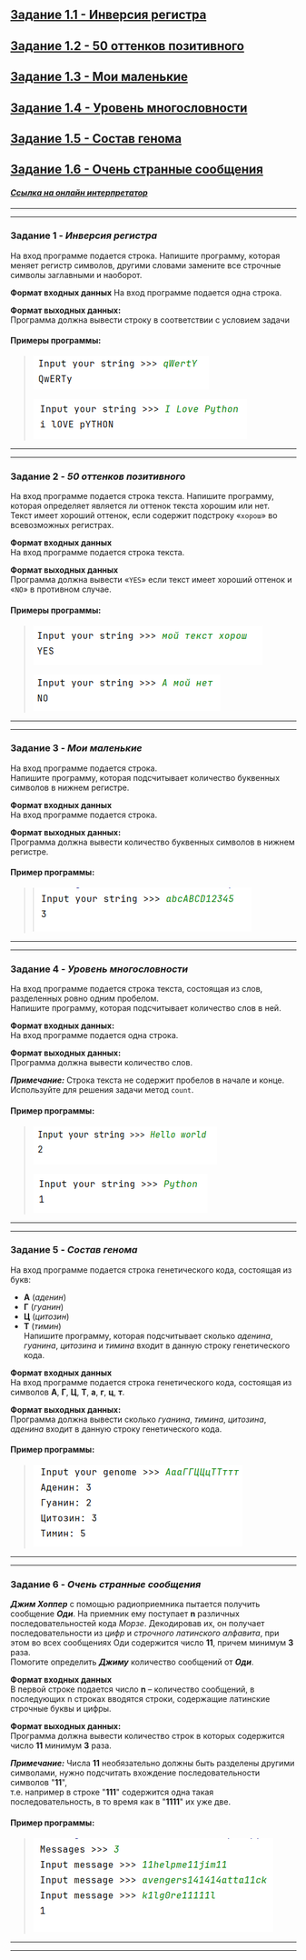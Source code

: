 ## [Задание 1.1 - Инверсия регистра](#task_1)
## [Задание 1.2 - 50 оттенков позитивного](#task_2)
## [Задание 1.3 - Мои маленькие](#task_3)
## [Задание 1.4 - Уровень многословности](#task_4)
## [Задание 1.5 - Состав генома](#task_5)
## [Задание 1.6 - Очень странные сообщения](#task_6)

#### [_Ссылка на онлайн интерпретатор_](https://www.online-python.com/)
_________________________________________
_________________________________________

### Задание 1 - _Инверсия регистра_ <a name="task_1"></a>
На вход программе подается строка. Напишите программу, которая меняет регистр символов, 
другими словами замените все строчные символы заглавными и наоборот.

**Формат входных данных**
На вход программе подается одна строка.

**Формат выходных данных:**  
Программа должна вывести строку в соответствии с условием задачи


#### Примеры программы:
> ![alt](images/task_1_1a.png)
> 
> ![alt](images/task_1_1b.png)

_________________________________________
_________________________________________
### Задание 2 - _50 оттенков позитивного_<a name="task_2"></a>
На вход программе подается строка текста. Напишите программу, 
которая определяет является ли оттенок текста хорошим или нет.   
Текст имеет хороший оттенок, если содержит подстроку «`хорош`» во всевозможных регистрах.

**Формат входных данных**  
На вход программе подается строка текста.

**Формат выходных данных**  
Программа должна вывести «`YES`» если текст имеет хороший оттенок и «`NO`» в противном случае.

#### Примеры программы:
> ![alt](images/task_1_2a.png)
> 
> ![alt](images/task_1_2b.png)

_________________________________________
_________________________________________
### Задание 3 - _Мои маленькие_<a name="task_3"></a>
На вход программе подается строка.  
Напишите программу, которая подсчитывает количество буквенных символов в нижнем регистре.

**Формат входных данных**  
На вход программе подается строка.

**Формат выходных данных:**  
Программа должна вывести количество буквенных символов в нижнем регистре.

#### Пример программы:
> ![alt](images/task_1_3a.png)

_________________________________________
_________________________________________
### Задание 4 - _Уровень многословности_<a name="task_4"></a>
На вход программе подается строка текста, состоящая из слов, разделенных ровно одним пробелом.  
Напишите программу, которая подсчитывает количество слов в ней.


**Формат входных данных:**  
На вход программе подается одна строка.

**Формат выходных данных:**  
Программа должна вывести количество слов.

**_Примечание:_** Строка текста не содержит пробелов в начале и конце. Используйте для решения задачи метод `count`.


#### Пример программы:
> ![alt](images/task_1_4a.png)
> 
> ![alt](images/task_1_4b.png)

_________________________________________
_________________________________________
### Задание 5 - _Состав генома_<a name="task_5"></a>
На вход программе подается строка генетического кода, состоящая из букв:
- **А** (_аденин_) 
- **Г** (_гуанин_) 
- **Ц** (_цитозин_) 
- **Т** (_тимин_)  
Напишите программу, которая подсчитывает сколько _аденина_, _гуанина_, _цитозина_ и _тимина_ входит в данную строку генетического кода.

**Формат входных данных**  
На вход программе подается строка генетического кода, состоящая из символов **А**, **Г**, **Ц**, **Т**, **а**, **г**, **ц**, **т**.

**Формат выходных данных:**  
Программа должна вывести сколько _гуанина_, _тимина_, _цитозина_, _аденина_ входит в данную строку генетического кода.


#### Пример программы:
> ![alt](images/task_1_5a.png)

_________________________________________
_________________________________________
### Задание 6 - _Очень странные сообщения_<a name="task_6"></a>
_**Джим Хоппер**_ с помощью радиоприемника пытается получить сообщение **_Оди_**. 
На приемник ему поступает **n** различных последовательностей кода _Морзе_. 
Декодировав их, он получает последовательности из _цифр_ и _строчного латинского алфавита_, 
при этом во всех сообщениях Оди содержится число **11**, причем минимум **3** раза.   
Помогите определить **_Джиму_** количество сообщений от **_Оди_**.

**Формат входных данных**  
В первой строке подается число **n** – количество сообщений, в последующих n строках вводятся строки, содержащие латинские строчные буквы и цифры.

**Формат выходных данных:**  
Программа должна вывести количество строк в которых содержится число **11** минимум **3** раза.

**_Примечание:_** Числа **11** необязательно должны быть разделены другими символами, 
нужно подсчитать вхождение последовательности символов "**11**",  
т.е. например в строке "**111**" содержится одна такая последовательность,
в то время как в "**1111**" их уже две.


#### Пример программы:
> ![alt](images/task_1_6a.png)
_________________________________________
_________________________________________
